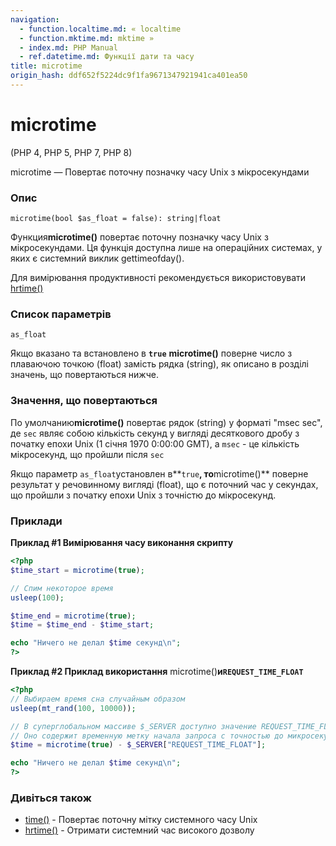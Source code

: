 ```yaml
---
navigation:
  - function.localtime.md: « localtime
  - function.mktime.md: mktime »
  - index.md: PHP Manual
  - ref.datetime.md: Функції дати та часу
title: microtime
origin_hash: ddf652f5224dc9f1fa9671347921941ca401ea50
---
```

# microtime

(PHP 4, PHP 5, PHP 7, PHP 8)

microtime — Повертає поточну позначку часу Unix з мікросекундами

### Опис

```methodsynopsis
microtime(bool $as_float = false): string|float
```

Функция**microtime()** повертає поточну позначку часу Unix з мікросекундами. Ця функція доступна лише на операційних системах, у яких є системний виклик gettimeofday().

Для вимірювання продуктивності рекомендується використовувати [hrtime()](function.hrtime.md)

### Список параметрів

`as_float`

Якщо вказано та встановлено в **`true`** **microtime()** поверне число з плаваючою точкою (float) замість рядка (string), як описано в розділі значень, що повертаються нижче.

### Значення, що повертаються

По умолчанию**microtime()** повертає рядок (string) у форматі "msec sec", де `sec` являє собою кількість секунд у вигляді десяткового дробу з початку епохи Unix (1 січня 1970 0:00:00 GMT), а `msec` - це кількість мікросекунд, що пройшли після `sec`

Якщо параметр `as_float`установлен в\*\*`true`**, то**microtime()\*\* поверне результат у речовинному вигляді (float), що є поточний час у секундах, що пройшли з початку епохи Unix з точністю до мікросекунд.

### Приклади

**Приклад #1 Вимірювання часу виконання скрипту**

```php
<?php
$time_start = microtime(true);

// Спим некоторое время
usleep(100);

$time_end = microtime(true);
$time = $time_end - $time_start;

echo "Ничего не делал $time секунд\n";
?>
```

**Приклад #2 Приклад використання** microtime()**и`REQUEST_TIME_FLOAT`**

```php
<?php
// Выбираем время сна случайным образом
usleep(mt_rand(100, 10000));

// В суперглобальном массиве $_SERVER доступно значение REQUEST_TIME_FLOAT.
// Оно содержит временную метку начала запроса с точностью до микросекунд.
$time = microtime(true) - $_SERVER["REQUEST_TIME_FLOAT"];

echo "Ничего не делал $time секунд\n";
?>
```

### Дивіться також

-   [time()](function.time.md) \- Повертає поточну мітку системного часу Unix
-   [hrtime()](function.hrtime.md) \- Отримати системний час високого дозволу
